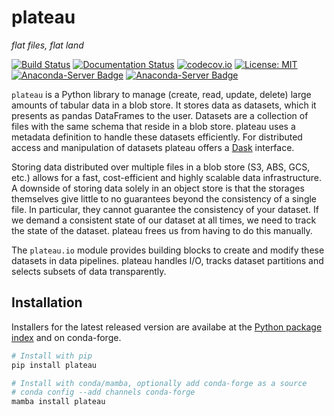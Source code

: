 # plateau

_flat files, flat land_

[![Build Status](https://github.com/data-engineering-collective/plateau/workflows/CI/badge.svg)](https://github.com/data-engineering-collective/plateau/actions?query=branch%3Amain)
[![Documentation Status](https://readthedocs.org/projects/plateau/badge/?version=stable)](https://plateau.readthedocs.io/en/stable/?badge=stable)
[![codecov.io](https://codecov.io/github/data-engineering-collective/plateau/coverage.svg?branch=master)](https://codecov.io/github/data-engineering-collective/plateau)
[![License: MIT](https://img.shields.io/badge/License-MIT-yellow.svg)](https://github.com/data-engineering-collective/plateau/blob/master/LICENSE.txt)
[![Anaconda-Server Badge](https://anaconda.org/conda-forge/plateau/badges/installer/conda.svg)](https://conda.anaconda.org/conda-forge)
[![Anaconda-Server Badge](https://anaconda.org/conda-forge/plateau/badges/downloads.svg)](https://anaconda.org/conda-forge/plateau)

`plateau` is a Python library to manage (create, read, update, delete) large
amounts of tabular data in a blob store. It stores data as datasets, which
it presents as pandas DataFrames to the user. Datasets are a collection of
files with the same schema that reside in a blob store. plateau uses a metadata
definition to handle these datasets efficiently. For distributed access and
manipulation of datasets plateau offers a [Dask](https://dask.org) interface.

Storing data distributed over multiple files in a blob store (S3, ABS, GCS,
etc.) allows for a fast, cost-efficient and highly scalable data infrastructure.
A downside of storing data solely in an object store is that the storages
themselves give little to no guarantees beyond the consistency of a single file.
In particular, they cannot guarantee the consistency of your dataset. If we
demand a consistent state of our dataset at all times, we need to track the
state of the dataset. plateau frees us from having to do this manually.

The `plateau.io` module provides building blocks to create and modify these
datasets in data pipelines. plateau handles I/O, tracks dataset partitions
and selects subsets of data transparently.

## Installation

Installers for the latest released version are availabe at the [Python
package index](https://pypi.org/project/plateau) and on conda-forge.

```sh
# Install with pip
pip install plateau
```

```sh
# Install with conda/mamba, optionally add conda-forge as a source
# conda config --add channels conda-forge
mamba install plateau
```
